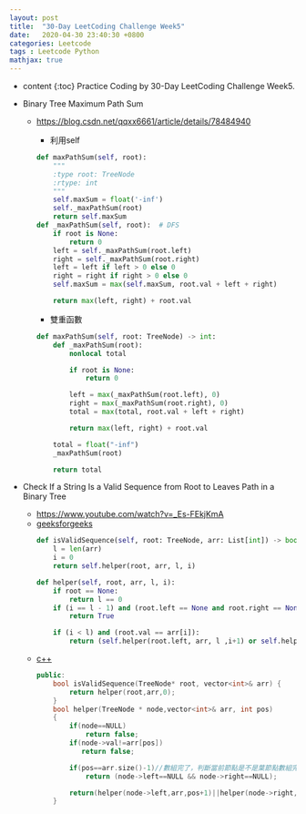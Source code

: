 ```yaml
---
layout: post
title:  "30-Day LeetCoding Challenge Week5"
date:   2020-04-30 23:40:30 +0800
categories: Leetcode
tags : Leetcode Python 
mathjax: true
---
```

* content 
{:toc}
Practice Coding by 30-Day LeetCoding Challenge Week5.



*   Binary Tree Maximum Path Sum

    *   https://blog.csdn.net/qqxx6661/article/details/78484940
        * 利用self
		
        ```python
        def maxPathSum(self, root):
            """
            :type root: TreeNode
            :rtype: int
            """
            self.maxSum = float('-inf')
            self._maxPathSum(root)
            return self.maxSum
        def _maxPathSum(self, root):  # DFS
            if root is None:
                return 0
            left = self._maxPathSum(root.left)
            right = self._maxPathSum(root.right)
            left = left if left > 0 else 0
            right = right if right > 0 else 0
            self.maxSum = max(self.maxSum, root.val + left + right)

            return max(left, right) + root.val
        ```
		
        * 雙重函數
        
		```python
        def maxPathSum(self, root: TreeNode) -> int:
            def _maxPathSum(root):
                nonlocal total

                if root is None:
                    return 0

                left = max(_maxPathSum(root.left), 0)
                right = max(_maxPathSum(root.right), 0)
                total = max(total, root.val + left + right)

                return max(left, right) + root.val
        
            total = float("-inf") 
            _maxPathSum(root)

            return total
        ```
        
* Check If a String Is a Valid Sequence from Root to Leaves Path in a Binary Tree
    * https://www.youtube.com/watch?v=_Es-FEkjKmA
    * [geeksforgeeks](https://www.geeksforgeeks.org/check-root-leaf-path-given-sequence/)
        ```python
        def isValidSequence(self, root: TreeNode, arr: List[int]) -> bool:
            l = len(arr)
            i = 0
            return self.helper(root, arr, l, i)

        def helper(self, root, arr, l, i):
            if root == None:
                return l == 0
            if (i == l - 1) and (root.left == None and root.right == None) and (root.val == arr[i]):
                return True

            if (i < l) and (root.val == arr[i]):
                return (self.helper(root.left, arr, l ,i+1) or self.helper(root.right, arr, l ,i+1))
        ```
    * [c++](https://www.cnblogs.com/qwfand/p/12810961.html)
        ```cpp
        public:
            bool isValidSequence(TreeNode* root, vector<int>& arr) {
                return helper(root,arr,0);
            }
            bool helper(TreeNode * node,vector<int>& arr, int pos)
            {
                if(node==NULL)
                    return false;
                if(node->val!=arr[pos])
                   return false;

                if(pos==arr.size()-1)//數組完了，判斷當前節點是不是葉節點數組完了
                    return (node->left==NULL && node->right==NULL);

                return(helper(node->left,arr,pos+1)||helper(node->right,arr,pos+1));
            }
        ```